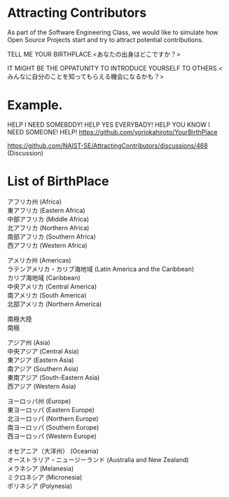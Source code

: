 # Attracting Contributors
As part of the Software Engineering Class, we would like to simulate how Open Source Projects start and try to attract potential contributions.

TELL ME YOUR BIRTHPLACE.<あなたの出身はどこですか？>

IT MIGHT BE THE OPPATUNITY TO INTRODUCE YOURSELF TO OTHERS.<みんなに自分のことを知ってもらえる機会になるかも？>

# Example.  
HELP I NEED SOMEBDDY! HELP YES EVERYBADY! HELP YOU KNOW I NEED SOMEONE!  HELP!
https://github.com/yoriokahiroto/YourBirthPlace 

https://github.com/NAIST-SE/AttractingContributors/discussions/468 (Discussion)

# List of BirthPlace
アフリカ州 (Africa)　　<br>
  東アフリカ (Eastern Africa)　　<br>
  中部アフリカ (Middle Africa)　　<br>
  北アフリカ (Northern Africa)　　<br>
  南部アフリカ (Southern Africa)　　<br>
  西アフリカ (Western Africa)　　<br>
  
アメリカ州 (Americas)<br>
  ラテンアメリカ・カリブ海地域 (Latin America and the Caribbean)<br>
  カリブ海地域 (Caribbean)<br>
  中央アメリカ (Central America)<br>
  南アメリカ (South America)<br>
  北部アメリカ (Northern America)<br>
  
南極大陸<br>
南極<br>

アジア州 (Asia)<br>
  中央アジア (Central Asia)<br>
  東アジア (Eastern Asia)<br>
  南アジア (Southern Asia)<br>
  東南アジア (South-Eastern Asia)<br>
  西アジア (Western Asia)<br>
  
ヨーロッパ州 (Europe)<br>
  東ヨーロッパ (Eastern Europe)<br>
  北ヨーロッパ (Northern Europe)<br>
  南ヨーロッパ (Southern Europe)<br>
  西ヨーロッパ (Western Europe)<br>

オセアニア（大洋州） (Oceania)<br>
  オーストラリア・ニュージーランド (Australia and New Zealand)<br>
  メラネシア (Melanesia)<br>
  ミクロネシア (Micronesia)<br>
  ポリネシア (Polynesia)<br>
